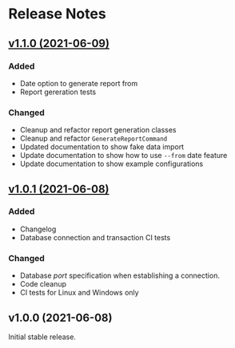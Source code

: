 # Release Notes

## [v1.1.0 (2021-06-09)](https://github.com/Thavarshan/otrium/compare/v1.0.1...v1.1.0)

### Added

- Date option to generate report from
- Report gereration tests

### Changed

- Cleanup and refactor report generation classes
- Cleanup and refactor `GenerateReportCommand`
- Updated documentation to show fake data import
- Update documentation to show how to use `--from` date feature
- Update documentation to show example configurations

## [v1.0.1 (2021-06-08)](https://github.com/Thavarshan/otrium/compare/v1.0.0...v1.0.1)

### Added

- Changelog
- Database connection and transaction CI tests

### Changed

- Database *port* specification when establishing a connection.
- Code cleanup
- CI tests for Linux and Windows only

## v1.0.0 (2021-06-08)

Initial stable release.
